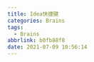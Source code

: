 ```yaml
---
title: Idea快捷键
categories: Brains
tags:
  - Brains
abbrlink: b0fb88f8
date: 2021-07-09 10:56:14
---
```



